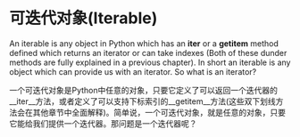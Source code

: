 # 可迭代对象(Iterable)

An iterable is any object in Python which has an __iter__ or a __getitem__ method defined which returns an iterator or can take indexes (Both of these dunder methods are fully explained in a previous chapter). In short an iterable is any object which can provide us with an iterator. So what is an iterator?

一个可迭代对象是Python中任意的对象，只要它定义了可以返回一个迭代器的__iter__方法，或者定义了可以支持下标索引的__getitem__方法(这些双下划线方法会在其他章节中全面解释)。简单说，一个可迭代对象，就是任意的对象，只要它能给我们提供一个迭代器。那问题是一个迭代器呢？
